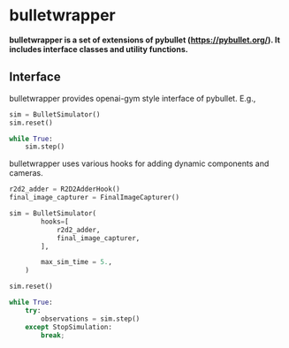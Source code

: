 bulletwrapper
=============

**bulletwrapper is a set of extensions of pybullet (https://pybullet.org/). It includes interface classes and utility functions.**

Interface
---------

bulletwrapper provides openai-gym style interface of pybullet. E.g.,

```python
sim = BulletSimulator()
sim.reset()

while True:
    sim.step()
```

bulletwrapper uses various hooks for adding dynamic components and cameras.

```python
r2d2_adder = R2D2AdderHook()
final_image_capturer = FinalImageCapturer()

sim = BulletSimulator(
        hooks=[
            r2d2_adder,
            final_image_capturer,
        ],

        max_sim_time = 5.,
    )

sim.reset()

while True:
    try:
        observations = sim.step()
    except StopSimulation:
        break;
```




